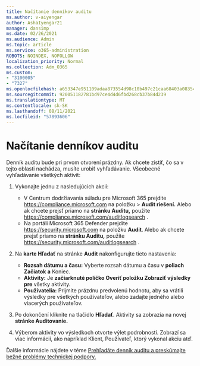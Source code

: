 ```yaml
---
title: Načítanie denníkov auditu
ms.author: v-aiyengar
author: AshaIyengar21
manager: dansimp
ms.date: 02/26/2021
ms.audience: Admin
ms.topic: article
ms.service: o365-administration
ROBOTS: NOINDEX, NOFOLLOW
localization_priority: Normal
ms.collection: Adm_O365
ms.custom:
- "3100005"
- "7327"
ms.openlocfilehash: a653347e951109adaa873554d98c10b497c21caa68403a083543c806c310e079
ms.sourcegitcommit: 920051182781bd97ce4d4d6fbd268cb37b84d239
ms.translationtype: MT
ms.contentlocale: sk-SK
ms.lasthandoff: 08/11/2021
ms.locfileid: "57893606"
---
```

# <a name="retrieve-the-audit-logs"></a>Načítanie denníkov auditu

Denník auditu bude pri prvom otvorení prázdny. Ak chcete zistiť, čo sa v tejto oblasti nachádza, musíte urobiť vyhľadávanie. Všeobecné vyhľadávanie všetkých aktivít:

1. Vykonajte jednu z nasledujúcich akcií:
   - V Centrum dodržiavania súladu pre Microsoft 365 prejdite <https://compliance.microsoft.com> na položku  \> **Audit riešení.** Alebo ak chcete prejsť priamo na **stránku Auditu,** použite <https://compliance.microsoft.com/auditlogsearch> .
   - Na portáli Microsoft 365 Defender prejdite <https://security.microsoft.com> na položku **Audit**. Alebo ak chcete prejsť priamo na **stránku Auditu,** použite <https://security.microsoft.com/auditlogsearch> .

2. Na **karte Hľadať** na stránke **Audit** nakonfigurujte tieto nastavenia:
   - **Rozsah dátumu a času:** Vyberte rozsah dátumu a času v **poliach Začiatok** **a** Koniec.
   - **Aktivity:** Je **začiarknuté políčko Overiť položku Zobraziť výsledky pre** všetky aktivity.
   - **Používatelia:** Prijmite prázdnu predvolenú hodnotu, aby sa vrátili výsledky pre všetkých používateľov, alebo zadajte jedného alebo viacerých používateľov.

3. Po dokončení kliknite na tlačidlo **Hľadať**. Aktivity sa zobrazia na novej **stránke Auditovanie.**

4. Výberom aktivity vo výsledkoch otvorte výlet podrobností. Zobrazí sa viac informácií, ako napríklad Klient, Používateľ, ktorý vykonal akciu atď.

Ďalšie informácie nájdete v téme [Prehľadáte denník auditu a preskúmajte bežné problémy technickej podpory.](https://docs.microsoft.com/microsoft-365/compliance/auditing-troubleshooting-scenarios)
